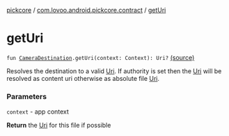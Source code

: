 [pickcore](../index.md) / [com.lovoo.android.pickcore.contract](index.md) / [getUri](./get-uri.md)

# getUri

`fun `[`CameraDestination`](-camera-destination/index.md)`.getUri(context: Context): Uri?` [(source)](https://github.com/lovoo/android-pickpic/blob/master/pickcore/pickcore/src/main/kotlin/com/lovoo/android/pickcore/contract/CameraDestination.kt#L48)

Resolves the destination to a valid [Uri](#).
If authority is set then the [Uri](#) will be resolved as content uri otherwise as absolute file [Uri](#).

### Parameters

`context` - app context

**Return**
the [Uri](#) for this file if possible


